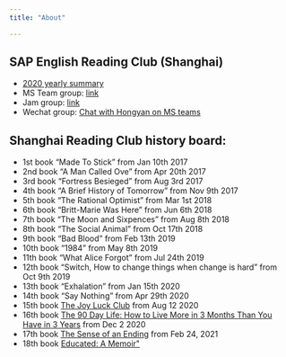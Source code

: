 ```yaml
---
title: "About"

---
```


## SAP English Reading Club (Shanghai)

- [2020 yearly summary](https://english-reading-club.github.io/news/2020-club-summary/)
-  MS Team group: [link](https://teams.microsoft.com/l/team/19%3aa80b05067aa14c5f856901fcb797718c%40thread.tacv2/conversations?groupId=f9638959-ebe9-4902-9a05-0140f56a1928&tenantId=42f7676c-f455-423c-82f6-dc2d99791af7)
- Jam group: [link](https://jam4.sapjam.com/groups/OTg12I6jQYVWudS41GXQeD/overview_page/0HnpUGoPzTjyRZbxdw6oQu)
- Wechat group: [Chat with Hongyan on MS teams](https://teams.microsoft.com/l/chat/0/0?users=hongyan.shao@sap.com)

## Shanghai Reading Club history board:

- 1st book “Made To Stick” from Jan 10th 2017
- 2nd book “A Man Called Ove” from Apr 20th 2017
- 3rd book “Fortress Besieged” from Aug 3rd 2017
- 4th book “A Brief History of Tomorrow” from Nov 9th 2017
- 5th book “The Rational Optimist” from Mar 1st 2018 
- 6th book “Britt-Marie Was Here” from Jun 6th 2018
- 7th book “The Moon and Sixpences” from Aug 8th 2018
- 8th book “The Social Animal” from Oct 17th 2018
- 9th book “Bad Blood” from Feb 13th 2019
- 10th book “1984” from May 8th 2019
- 11th book “What Alice Forgot” from Jul 24th 2019
- 12th book “Switch, How to change things when change is hard” from Oct 9th 2019
- 13th book “Exhalation” from Jan 15th 2020
- 14th book “Say Nothing” from Apr 29th 2020
- 15th book [The Joy Luck Club](https://www.amazon.com/dp/B004IYISSK) from Aug 12 2020  
- 16th book [The 90 Day Life: How to Live More in 3 Months Than You Have in 3 Years](https://www.amazon.com/dp/B079JG3D2W) from Dec 2 2020  
- 17th book [The Sense of an Ending](https://english-reading-club.github.io/news/book-17-candidates/) from Feb 24, 2021
- 18th book [Educated: A Memoir"](https://www.amazon.com/dp/B072BLVM83)
